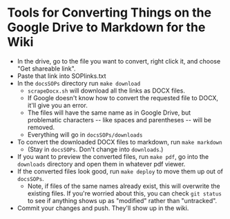 # Tools for Converting Things on the Google Drive to Markdown for the Wiki

- In the drive, go to the file you want to convert, right click it, and choose "Get shareable link".
- Paste that link into SOPlinks.txt
- In the `docsSOPs` directory run `make download`
	- `scrapeDocx.sh` will download all the links as DOCX files.
	- If Google doesn't know how to convert the requested file to DOCX, it'll give you an error.
	- The files will have the same name as in Google Drive, but problematic characters -- like spaces and parentheses -- will be removed.
	- Everything will go in `docsSOPs/downloads`
- To convert the downloaded DOCX files to markdown, run `make markdown`
	- (Stay in `docsSOPs`. Don't change into `downloads`.)
- If you want to preview the converted files, run `make pdf`, go into the `downloads` directory and open them in whatever pdf viewer.
- If the converted files look good, run `make deploy` to move them up out of `docsSOPs`.
	- Note, if files of the same names already exist, this will overwrite the existing files.
	  If you're worried about this, you can check `git status` to see if anything shows up as 
	  "modified" rather than "untracked".
- Commit your changes and push. They'll show up in the wiki.
